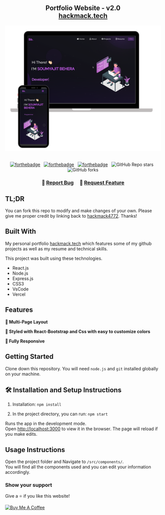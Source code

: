 <h2 align="center">
  Portfolio Website - v2.0<br/>
  <a href="https://hackmack.vercel.app/" target="_blank">hackmack.tech</a>
</h2>
<div align="center">
  <img alt="Demo" src="./Images/readme-img1.png" />
</div>

<br/>

<center>

[![forthebadge](https://forthebadge.com/images/badges/built-with-love.svg)](https://forthebadge.com) &nbsp;
[![forthebadge](https://forthebadge.com/images/badges/made-with-javascript.svg)](https://forthebadge.com) &nbsp;
[![forthebadge](https://forthebadge.com/images/badges/open-source.svg)](https://forthebadge.com) &nbsp;
![GitHub Repo stars](https://img.shields.io/github/stars/hackmack4772/Hackmack?color=red&logo=github&style=for-the-badge) &nbsp;
![GitHub forks](https://img.shields.io/github/forks/hackmack4772/Hackmack?color=red&logo=github&style=for-the-badge)

</center>

<h3 align="center">
    🔹
    <a href="https://github.com/hackmack4772/Hackmack/issues">Report Bug</a> &nbsp; &nbsp;
    🔹
    <a href="https://github.com/hackmack4772/Hackmack/issues">Request Feature</a>
</h3>

## TL;DR

You can fork this repo to modify and make changes of your own. Please give me proper credit by linking back to [hackmack4772](https://github.com/hackmack4772/Hackmack). Thanks!

## Built With

My personal portfolio <a href="https://hackmack.vercel.app/" target="_blank">hackmack.tech</a> which features some of my github projects as well as my resume and technical skills.<br/>

This project was built using these technologies.

- React.js
- Node.js
- Express.js
- CSS3
- VsCode
- Vercel

## Features

**📖 Multi-Page Layout**

**🎨 Styled with React-Bootstrap and Css with easy to customize colors**

**📱 Fully Responsive**

## Getting Started

Clone down this repository. You will need `node.js` and `git` installed globally on your machine.

## 🛠 Installation and Setup Instructions

1. Installation: `npm install`

2. In the project directory, you can run: `npm start`

Runs the app in the development mode.\
Open [http://localhost:3000](http://localhost:3000) to view it in the browser.
The page will reload if you make edits.

## Usage Instructions

Open the project folder and Navigate to `/src/components/`. <br/>
You will find all the components used and you can edit your information accordingly.

### Show your support

Give a ⭐ if you like this website!

<a href="https://www.buymeacoffee.com/hackmack4772" target="_blank"><img src="https://cdn.buymeacoffee.com/buttons/v2/default-violet.png" alt="Buy Me A Coffee" height= "60px" width= "217px" ></a>

